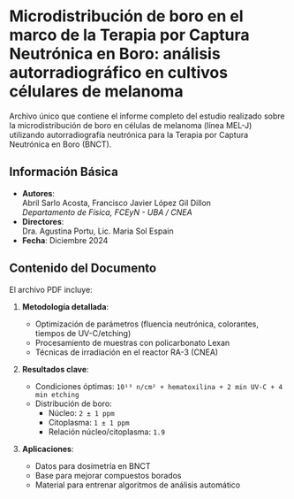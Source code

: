 # Microdistribución de boro en el marco de la Terapia por Captura Neutrónica en Boro: análisis autorradiográfico en cultivos célulares de melanoma
Archivo único que contiene el informe completo del estudio realizado sobre la microdistribución de boro en células de melanoma (línea MEL-J) utilizando autorradiografía neutrónica para la Terapia por Captura Neutrónica en Boro (BNCT).

## Información Básica
- **Autores**:  
  Abril Sarlo Acosta, Francisco Javier López Gil Dillon  
  *Departamento de Física, FCEyN - UBA / CNEA*
- **Directores**:  
  Dra. Agustina Portu, Lic. Maria Sol Espain
- **Fecha**: Diciembre 2024

## Contenido del Documento
El archivo PDF incluye:
1. **Metodología detallada**:
   - Optimización de parámetros (fluencia neutrónica, colorantes, tiempos de UV-C/etching)
   - Procesamiento de muestras con policarbonato Lexan
   - Técnicas de irradiación en el reactor RA-3 (CNEA)

2. **Resultados clave**:
   - Condiciones óptimas: `10¹³ n/cm² + hematoxilina + 2 min UV-C + 4 min etching`
   - Distribución de boro:  
     - Núcleo: `2 ± 1 ppm`  
     - Citoplasma: `1 ± 1 ppm`  
     - Relación núcleo/citoplasma: `1.9`

3. **Aplicaciones**:
   - Datos para dosimetría en BNCT
   - Base para mejorar compuestos borados
   - Material para entrenar algoritmos de análisis automático

